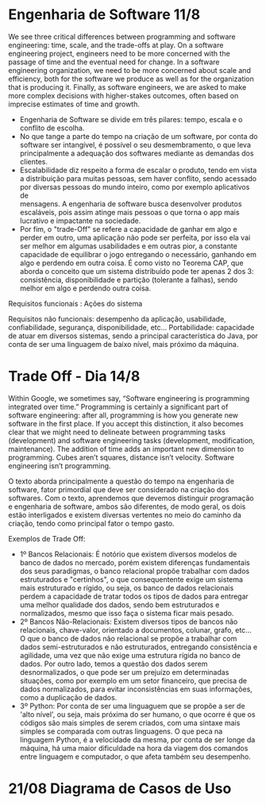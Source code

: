 # Engenharia de Software 11/8

We see three critical differences between programming and software engineering: time, scale, and the trade-offs at play. On a software engineering project, engineers need to be more concerned with the passage of time and the eventual need for change. In a software engineering organization, we need to be more concerned about scale and efficiency, both for the software we produce as well as for the organization that is producing it. Finally, as software engineers, we are asked to make more complex decisions with higher-stakes outcomes, often based on imprecise estimates of time and growth.


- Engenharia de Software se divide em três pilares: tempo, escala e o conflito de escolha.
- No que tange a parte do tempo na criação de um software, por conta do software ser intangível, é possível o seu desmembramento, o que leva principalmente a adequação dos softwares mediante as demandas dos clientes.
- Escalabilidade diz respeito a forma de escalar o produto, tendo em vista a distribuição para muitas pessoas, sem haver conflito, sendo acessado por diversas pessoas do mundo inteiro, como por exemplo aplicativos de        
  mensagens. A engenharia de software busca desenvolver produtos escaláveis, pois assim atinge mais pessoas o que torna o app mais lucrativo e impactante na sociedade.
- Por fim, o "trade-Off" se refere a capacidade de ganhar em algo e perder em outro, uma aplicação não pode ser perfeita, por isso ela vai ser melhor em algumas usabilidades e em outras pior, a constante capacidade de 
  equilibrar o jogo entregando o necessário, ganhando em algo e perdendo em outra coisa. É como visto no Teorema CAP, que aborda o conceito que um sistema distribuído pode ter apenas 2 dos 3: consistência, disponibilidade e 
  partição (tolerante a falhas), sendo melhor em algo e perdendo outra coisa.


Requisitos funcionais : Ações do sistema 

Requisitos não funcionais: desempenho da aplicação, usabilidade, confiabilidade, segurança, disponibilidade, etc...
Portabilidade: capacidade de atuar em diversos sistemas, sendo a principal característica do Java, por conta de ser uma linguagem de baixo nível, mais próximo da máquina.



# Trade Off - Dia 14/8

Within Google, we sometimes say, “Software engineering is programming integrated over time.” Programming is certainly a significant part of software engineering: after all, programming is how you generate new software in the first place. If you accept this distinction, it also becomes clear that we might need to delineate between programming tasks (development) and software engineering tasks (development, modification, maintenance). The addition of time adds an important new dimension to programming. Cubes aren’t squares, distance isn’t velocity. Software engineering isn’t programming.

O texto aborda principalmente a questão do tempo na engenharia de software, fator primordial que deve ser considerado na criação dos softwares. Com o texto, aprendemos que devemos distinguir programação e engenharia de software, ambos são diferentes, de modo geral, os dois estão interligados e existem diversas vertentes no meio do caminho da criação, tendo como principal fator o tempo gasto.

Exemplos de Trade Off: 
- 1º Bancos Relacionais: É notório que existem diversos modelos de banco de dados no mercado, porém existem diferenças fundamentais dos seus paradigmas, o banco relacional propõe trabalhar com dados estruturados e "certinhos", o que consequentente exige um sistema mais estruturado e rígido, ou seja, os banco de dados relacionais perdem a capacidade de tratar todos os tipos de dados para entregar uma melhor qualidade dos dados, sendo bem estruturados e normalizados, mesmo que isso faça o sistema ficar mais pesado.
- 2º Bancos Não-Relacionais: Existem diversos tipos de bancos não relacionais, chave-valor, orientado a documentos, colunar, grafo, etc... O que o banco de dados não relacional se propõe a trabalhar com dados semi-estruturados e não estruturados, entregando consistência e agilidade, uma vez que não exige uma estrutura rígida no banco de dados. Por outro lado, temos a questão dos dados serem desnormalizados, o que pode ser um prejuízo em determinadas situações, como por exemplo em um setor financeiro, que precisa de dados normalizados, para evitar inconsistências em suas informações, como a duplicação de dados.
- 3º Python: Por conta de ser uma linguaguem que se propõe a ser de 'alto nível', ou seja, mais próxima do ser humano, o que ocorre é que os códigos são mais simples de serem criados, com uma sintaxe mais simples se comparada com outras linguagens. O que peca na linguagem Python, é a velocidade da mesma, por conta de ser longe da máquina, há uma maior dificuldade na hora da viagem dos comandos entre linguagem e computador, o que afeta também seu desempenho.



# 21/08 Diagrama de Casos de Uso
